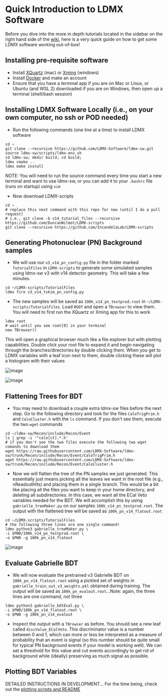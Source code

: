 # Quick Introduction to LDMX Software
Before you dive into the more in depth tutorials located in the sidebar on the right hand side of the [wiki](https://github.com/IncandelaLab/LDMX-scripts/wiki), here is a very quick guide on how to get some LDMX software working out-of-box!

## Installing pre-requisite software
* Install [XQuartz](https://www.xquartz.org/) (mac) or [Xming](http://www.straightrunning.com/XmingNotes/) (windows) 
* Install [Docker](https://docs.docker.com/engine/install/) and make an account 
* Ensure that you have a terminal app if you are on Mac or Linux, or Ubuntu (and WSL 2) downloaded if you are on Windows, then open up a terminal (shell/bash session)

## Installing LDMX Software Locally (i.e., on your own computer, no ssh or POD needed)
* Run the following commands (one line at a time) to install LDMX software
```
cd ~
git clone --recursive https://github.com/LDMX-Software/ldmx-sw.git 
source ldmx-sw/scripts/ldmx-env.sh
cd ldmx-sw; mkdir build; cd build;
ldmx cmake ..
ldmx make install
```
NOTE: You will need to run the source command every time you start a new terminal and want to use ldmx-sw, or you can add it to your ```.bashrc``` file (runs on startup) using ```vim```
* Now download LDMX-scripts
```
cd ~
# replace this next command with this repo for now (until I do a pull request)
# i.e., git clone -b v14_tutorial_files --recursive https://github.com/DuncanWilmot/LDMX-scripts
git clone --recursive https://github.com/IncandelaLab/LDMX-scripts
```

## Generating Photonuclear (PN) Background samples
* We will use our ```v3_v14_pn_config.py``` file in the folder marked ```TutorialFiles``` in ```LDMX-scripts``` to generate some simulated samples using ldmx-sw v3 with v14 detector geometry. This will take a few minutes.
```
cd ~/LDMX-scripts/TutorialFiles
ldmx fire v3_v14_tskim_pn_config.py  
```
* The new samples will be saved as ```100k_v14_pn_testprod.root``` in ```~/LDMX-scripts/TutorialFiles```. Load ```ROOT``` and open a ```TBrowser``` to view them. You will need to first run the XQuartz or Xming app for this to work
```
ldmx root
# wait until you see root[0] in your terminal
new TBrowser()
```
This will open a graphical browser much like a file explorer but with plotting capabilities. Double click your root file to expand it and begin navigating through the branches/directories by double clicking them. When you get to LDMX variables with a leaf icon next to them, double clicking these will plot a histogram with their values

![image](https://github.com/DuncanWilmot/LDMX-scripts/assets/71404398/5ec4788f-31c7-43d5-ac0f-00cc32ec89ae)

![image](https://github.com/DuncanWilmot/LDMX-scripts/assets/71404398/9057a31e-2682-4c3a-85c7-543dfc588212)

## Flattening Trees for BDT
* You may need to download a couple extra ldmx-sw files before the next step. Go to the following directory and look for the files ```CaloTrigPrim.h``` and ```CaloCluster.h``` with the ```ls``` command. If you don't see them, execute the two ```wget``` commands
```
cd ~/ldmx-sw/Recon/include/Recon/Event
ls | grep -i '^calo[ct].*.h'
# if you don't see the two files execute the following two wget comands to download them
wget https://raw.githubusercontent.com/LDMX-Software/ldmx-sw/trunk/Recon/include/Recon/Event/CaloTrigPrim.h
wget https://raw.githubusercontent.com/LDMX-Software/ldmx-sw/trunk/Recon/include/Recon/Event/CaloCluster.h
```
* Now we will flatten the tree of the PN samples we just generated. This essentially just means picking all the leaves we want in the root file (e.g., nReadoutHits) and placing them in a single branch. This would be a bit like placing all the files you want to keep in your home directory, and deleting all subdirectories. In this case, we want all the ECal Veto variables needed for the BDT. We will accomplish this by using ```gabrielle_treeMaker.py``` on our samples ```100k_v14_pn_testprod.root```. The output with the flattened tree will be saved as ```100k_pn_v14_flatout.root```
```
cd ~/LDMX-scripts/TutorialFiles
# the following three lines are one single command!
ldmx python3 gabrielle_treeMaker.py \
-i $PWD/100k_v14_pn_testprod.root \
-o $PWD -g 100k_pn_v14_flatout
```

![image](https://github.com/DuncanWilmot/LDMX-scripts/assets/71404398/e0869bf0-bf22-47b9-bb7e-0c51357f0c14)

## Evaluate Gabrielle BDT
* We will now evaluate the pretrained v3 Gabrielle BDT on ```100k_pn_v14_flatout.root``` using a pickled set of weights in ```gabrielle_train_out_v3_weights.pkl``` obtained during training. The output will be saved as ```100k_pn_evalout.root```...Note: again, the three lines are one command, not three
```
ldmx python3 gabrielle_bdtEval.py \
-i $PWD/100k_pn_v14_flatout.root \
-o $PWD -g 100k_pn_v14_evalout
```
* Inspect the output with a ```TBrowser``` as before. You should see a new leaf called ```discValue_ECalVeto```. This discriminator value is a number between 0 and 1, which can more or less be interpreted as a measure of probability that an event is signal (so this number should be quite small for typical PN background events if your model is working well). We can set a threshold for this value and cut events accordingly to get rid of background while (ideally) preserving as much signal as possible.

## Plotting BDT Variables
DETAILED INSTRUCTIONS IN DEVELOPMENT...
For the time being, check out the [plotting scripts and README](https://github.com/IncandelaLab/LDMX-scripts/tree/master/plotting)





